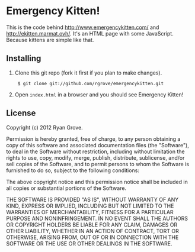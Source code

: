 Emergency Kitten!
=================

This is the code behind <http://www.emergencykitten.com/> and <http://ekitten.marmat.ovh/>. It's an HTML page
with some JavaScript. Because kittens are simple like that.


Installing
----------

1. Clone this git repo (fork it first if you plan to make changes).

        $ git clone git://github.com/rgrove/emergencykitten.git

2. Open `index.html` in a browser and you should see Emergency Kitten!


License
-------

Copyright (c) 2012 Ryan Grove.

Permission is hereby granted, free of charge, to any person obtaining a copy of
this software and associated documentation files (the "Software"), to deal in
the Software without restriction, including without limitation the rights to
use, copy, modify, merge, publish, distribute, sublicense, and/or sell copies of
the Software, and to permit persons to whom the Software is furnished to do so,
subject to the following conditions:

The above copyright notice and this permission notice shall be included in all
copies or substantial portions of the Software.

THE SOFTWARE IS PROVIDED "AS IS", WITHOUT WARRANTY OF ANY KIND, EXPRESS OR
IMPLIED, INCLUDING BUT NOT LIMITED TO THE WARRANTIES OF MERCHANTABILITY, FITNESS
FOR A PARTICULAR PURPOSE AND NONINFRINGEMENT. IN NO EVENT SHALL THE AUTHORS OR
COPYRIGHT HOLDERS BE LIABLE FOR ANY CLAIM, DAMAGES OR OTHER LIABILITY, WHETHER
IN AN ACTION OF CONTRACT, TORT OR OTHERWISE, ARISING FROM, OUT OF OR IN
CONNECTION WITH THE SOFTWARE OR THE USE OR OTHER DEALINGS IN THE SOFTWARE.
